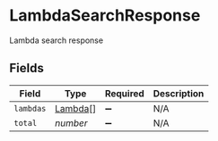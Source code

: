 # LambdaSearchResponse

Lambda search response


## Fields

| Field                                     | Type                                      | Required                                  | Description                               |
| ----------------------------------------- | ----------------------------------------- | ----------------------------------------- | ----------------------------------------- |
| `lambdas`                                 | [Lambda](../../models/shared/lambda.md)[] | :heavy_minus_sign:                        | N/A                                       |
| `total`                                   | *number*                                  | :heavy_minus_sign:                        | N/A                                       |